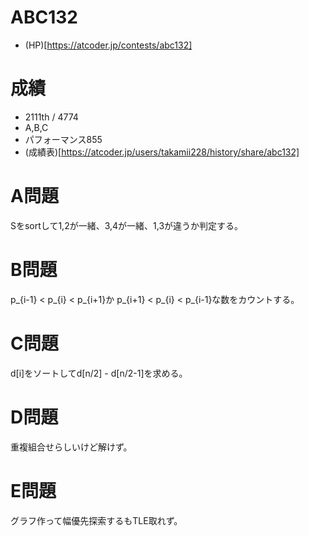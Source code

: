 # ABC132

- (HP)[https://atcoder.jp/contests/abc132]

# 成績

- 2111th / 4774
- A,B,C
- パフォーマンス855
- (成績表)[https://atcoder.jp/users/takamii228/history/share/abc132]

# A問題

Sをsortして1,2が一緒、3,4が一緒、1,3が違うか判定する。

# B問題

p_{i-1} < p_{i} < p_{i+1}か p_{i+1} < p_{i} < p_{i-1}な数をカウントする。

# C問題

d[i]をソートしてd[n/2] - d[n/2-1]を求める。

# D問題

重複組合せらしいけど解けず。

# E問題

グラフ作って幅優先探索するもTLE取れず。
